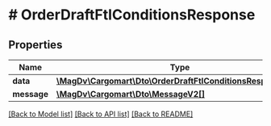 # # OrderDraftFtlConditionsResponse

## Properties

Name | Type | Description | Notes
------------ | ------------- | ------------- | -------------
**data** | [**\MagDv\Cargomart\Dto\OrderDraftFtlConditionsResponseData**](.md) |  |
**message** | [**\MagDv\Cargomart\Dto\MessageV2[]**](MessageV2.md) |  | [optional]

[[Back to Model list]](../../README.md#models) [[Back to API list]](../../README.md#endpoints) [[Back to README]](../../README.md)
